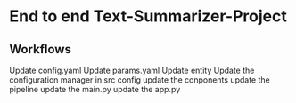 # End to end Text-Summarizer-Project
## Workflows
Update config.yaml
Update params.yaml
Update entity
Update the configuration manager in src config
update the conponents
update the pipeline
update the main.py
update the app.py